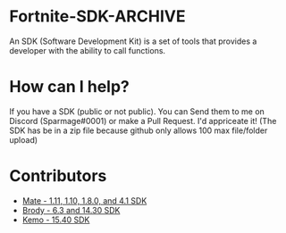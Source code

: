 # Fortnite-SDK-ARCHIVE
An SDK (Software Development Kit) is a set of tools that provides a developer with the ability to call functions.
# How can I help?
If you have a SDK (public or not public). You can Send them to me on Discord (Sparmage#0001) or make a Pull Request. I'd appriceate it! (The SDK has be in a zip file because github only allows 100 max file/folder upload)

# Contributors
- [Mate - 1.11, 1.10, 1.8.0, and 4.1 SDK](https://github.com/McMistrzYT)
- [Brody - 6.3 and 14.30 SDK](https://github.com/brodyhello)
- [Kemo - 15.40 SDK](https://github.com/kem0o)
